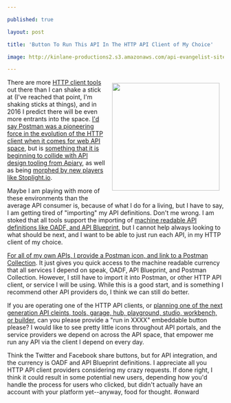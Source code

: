 ---
published: true
layout: post
title: 'Button To Run This API In The HTTP API Client of My Choice'
image: http://kinlane-productions2.s3.amazonaws.com/api-evangelist-site/blog/run-api-in-postman.png
---

<p><img style="padding: 10px;" src="https://kinlane-productions2.s3.amazonaws.com/api-evangelist-site/blog/run-api-in-postman.png" alt="" width="250" align="right" />
<p>There are more <a href="http://client.apievangelist.com/companies.html">HTTP client tools</a> out there than I can shake a stick at (I've reached that point, I'm shaking sticks at things), and in 2016 I predict there will be even more entrants into the space. <a href="http://apis.how/gwbjyujag1">I'd say Postman was a pioneering force in the evolution of the HTTP client when it comes for web API space</a>, but is <a href="http://apis.how/ohgw3uqjt0">something that it is beginning to collide with API design tooling from Apiary</a>, as well as being <a href="http://apis.how/syulwzictt">morphed by new players like Stoplight.io</a>.
<p>Maybe I am playing with more of these environments than the average API consumer is, because of what I do for a living, but I have to say, I am getting tired of "importing" my API definitions. Don't me wrong. I am stoked that all tools support the importing of <a href="http://definitions.apievangelist.com/">machine readable API definitions like OADF, and API Blueprint</a>, but I cannot help&nbsp;always looking to what should be next, and I want to be able to just run each API, in my HTTP client of my choice.
<p><a href="https://kin-lane.github.io/api/">For all of my own APIs, I provide a Postman icon, and link to a Postman Collection</a>. It just gives you quick access to the machine readable currency that all services I depend on speak, OADF, API Blueprint, and Postman Collection. However, I still have to import it into Postman, or other HTTP API client, or service I will be using. While this is a good start, and is something I recommend other API providers do, I think we can still do better.
<p>If you are operating one of the HTTP API clients, or <a href="http://apievangelist.com/2015/12/04/api-client-tool-garage-hub-playground-studio-workbench-and-builders/">planning one of the next generation&nbsp;API cleints, tools, garage, hub, playground, studio, workbench, or builder</a>, can you please provide a "run in XXXX" embeddable button please? I would like to see pretty little icons throughout API portals, and the service providers we depend on across the API space, that empower me run any API via the client I depend on every day.
<p>Think the Twitter and Facebook share buttons, but for API integration, and the currency is OADF and API Blueprint definitions. I appreciate all you HTTP API client providers considering my crazy requests. If done right, I think it could result in some potential new users, depending how you'd handle the process for users who clicked, but didn't actually have an account with your platform yet--anyway, food for thought. #onward

